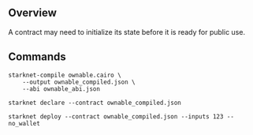 ## Overview

A contract may need to initialize its state before it is ready for public use.

## Commands

```
starknet-compile ownable.cairo \
    --output ownable_compiled.json \
    --abi ownable_abi.json
```

```
starknet declare --contract ownable_compiled.json
```

```
starknet deploy --contract ownable_compiled.json --inputs 123 --no_wallet
```
